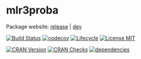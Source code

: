 # mlr3proba

Package website: [release](https://mlr3proba.mlr-org.com/) | [dev](https://mlr3proba.mlr-org.com/dev)

[![Build Status](https://img.shields.io/travis/mlr-org/mlr3proba/master?label=Linux&logo=travis&style=flat-square)](https://travis-ci.org/mlr-org/mlr3proba)
[![codecov](https://codecov.io/gh/mlr-org/mlr3proba/branch/master/graph/badge.svg?token=sikXC5hvIw)](https://codecov.io/gh/mlr-org/mlr3proba)
[![Lifecycle](https://img.shields.io/badge/lifecycle-experimental-orange.svg)](https://img.shields.io/badge/lifecycle-experimental-orange.svg)
[![License MIT](https://img.shields.io/badge/License-MIT-yellow.svg)](https://opensource.org/licenses/MIT)

[![CRAN Version](https://www.r-pkg.org/badges/version-ago/mlr3proba)](https://www.r-pkg.org/badges/version-ago/mlr3proba)
[![CRAN Checks](https://cranchecks.info/badges/summary/mlr3proba)](https://cran.r-project.org/web/checks/check_results_mlr3proba.html)
[![dependencies](https://tinyverse.netlify.com/badge/mlr3proba)](https://CRAN.R-project.org/package=mlr3proba)

